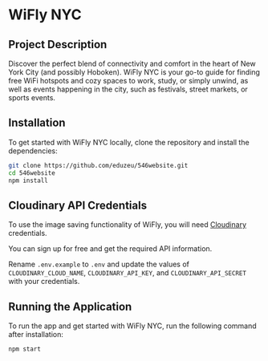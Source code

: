 # WiFly NYC


## Project Description

Discover the perfect blend of connectivity and comfort in the heart of New York City (and possibly Hoboken). WiFly NYC is your go-to guide for finding free WiFi hotspots and cozy spaces to work, study, or simply unwind, as well as events happening in the city, such as festivals, street markets, or sports events.

## Installation

To get started with WiFly NYC locally, clone the repository and install the dependencies:

```bash
git clone https://github.com/eduzeu/546website.git
cd 546website
npm install
```

## Cloudinary API Credentials
To use the image saving functionality of WiFly, you will need [Cloudinary](https://cloudinary.com) credentials.

You can sign up for free and get the required API information.

Rename `.env.example` to `.env` and update the values of `CLOUDINARY_CLOUD_NAME`, `CLOUDINARY_API_KEY`, and `CLOUDINARY_API_SECRET` with your credentials.

## Running the Application

To run the app and get started with WiFly NYC, run the following command after installation: 

```bash
npm start
```
